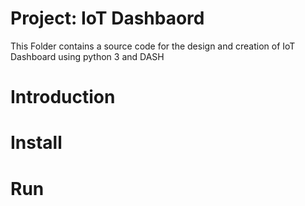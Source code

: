 # Project: IoT Dashbaord
This Folder contains a source code for the design and creation of IoT Dashboard using python 3 and DASH 
# Introduction

# Install 

# Run 

